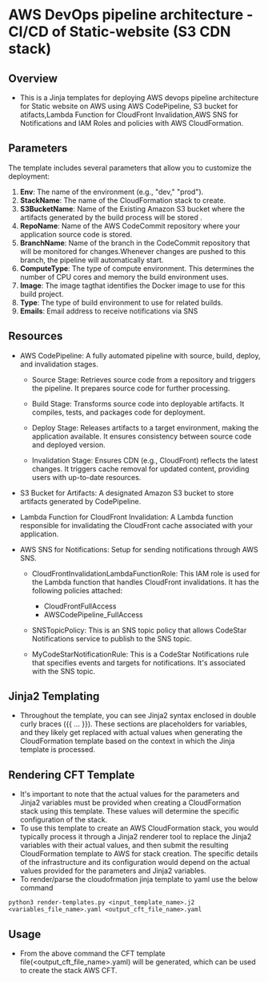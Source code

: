 # AWS DevOps pipeline architecture - CI/CD of Static-website (S3 CDN stack)
## Overview
-  This is a Jinja templates for deploying AWS devops pipeline architecture for Static website on AWS using AWS CodePipeline, S3 bucket for atifacts,Lambda Function for CloudFront Invalidation,AWS SNS for Notifications and IAM Roles and policies  with AWS CloudFormation.
## Parameters 
The template includes several parameters that allow you to customize the deployment:
1. **Env**: The name of the environment (e.g., "dev," "prod").
2. **StackName**: The name of the CloudFormation stack to create.
3. **S3BucketName**: Name of the Existing Amazon S3 bucket where the artifacts generated by the build process will be stored .
4. **RepoName**: Name of the AWS CodeCommit repository where your application source code is stored.
5. **BranchName**: Name of the branch in the CodeCommit repository that will be monitored for changes.Whenever changes are pushed to this branch, the pipeline will automatically start.
6. **ComputeType**: The type of compute environment. This determines the number of CPU cores and memory the build environment uses.
7. **Image**: The image tagthat identifies the Docker image to use for this build project.
8. **Type**: The type of build environment to use for related builds.
9. **Emails**: Email address to receive notifications via SNS

## Resources
- AWS CodePipeline: A fully automated pipeline with source, build, deploy, and invalidation stages.
  
  -  Source Stage: Retrieves source code from a repository and triggers the pipeline. It prepares source code for    further processing.
  
  -  Build Stage: Transforms source code into deployable artifacts. It compiles, tests, and packages code for deployment.
  
  - Deploy Stage: Releases artifacts to a target environment, making the application available. It ensures consistency between source code and deployed version.

  -   Invalidation Stage: Ensures CDN (e.g., CloudFront) reflects the latest changes. It triggers cache removal for updated content, providing users with up-to-date resources.
- S3 Bucket for Artifacts: A designated Amazon S3 bucket to store artifacts generated by CodePipeline.
- Lambda Function for CloudFront Invalidation: A Lambda function responsible for invalidating the CloudFront cache associated with your application.
- AWS SNS for Notifications: Setup for sending notifications through AWS SNS.
  - CloudFrontInvalidationLambdaFunctionRole: This IAM role is used for the Lambda function that handles CloudFront invalidations. It has the following policies attached:
    - CloudFrontFullAccess
    - AWSCodePipeline_FullAccess

  - SNSTopicPolicy: This is an SNS topic policy that allows CodeStar Notifications service to publish to the SNS topic.

  - MyCodeStarNotificationRule: This is a CodeStar Notifications rule that specifies events and targets for notifications. It's associated with the SNS topic.

## Jinja2 Templating
- Throughout the template, you can see Jinja2 syntax enclosed in double curly braces ({{ ... }}). These sections are placeholders for variables, and they likely get replaced with actual values when generating the CloudFormation template based on the context in which the Jinja template is processed.
## Rendering CFT Template
- It's important to note that the actual values for the parameters and Jinja2 variables must be provided when creating a CloudFormation stack using this template. These values will determine the specific configuration of the stack.
- To use this template to create an AWS CloudFormation stack, you would typically process it through a Jinja2 renderer tool to replace the Jinja2 variables with their actual values, and then submit the resulting CloudFormation template to AWS for stack creation. The specific details of the infrastructure and its configuration would depend on the actual values provided for the parameters and Jinja2 variables.
- To render/parse the cloudofrmation jinja template to yaml use the below command
```
python3 render-templates.py <input_template_name>.j2 <variables_file_name>.yaml <output_cft_file_name>.yaml
```
## Usage
- From the above command the CFT template file(<output_cft_file_name>.yaml) will be generated, which can be used to create the stack AWS CFT.
